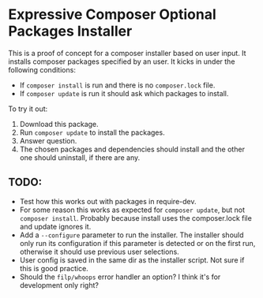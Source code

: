 # Expressive Composer Optional Packages Installer

This is a proof of concept for a composer installer based on user input. It installs composer packages specified by an user. It kicks in under the following conditions:
- If ``composer install`` is run and there is no ``composer.lock`` file.
- If ``composer update`` is run it should ask which packages to install. 

To try it out:
1. Download this package.
2. Run ``composer update`` to install the packages.
3. Answer question.
4. The chosen packages and dependencies should install and the other one should uninstall, if there are any.

## TODO:
- Test how this works out with packages in require-dev.
- For some reason this works as expected for ``composer update``, but not ``composer install``. Probably because install uses the composer.lock file and update ignores it.
- Add a ``--configure`` parameter to run the installer. The installer should only run its configuration if this parameter is detected or on the first run, otherwise it should use previous user selections.
- User config is saved in the same dir as the installer script. Not sure if this is good practice.
- Should the ``filp/whoops`` error handler an option? I think it's for development only right?  
